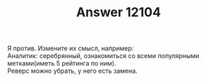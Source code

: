 ﻿---
title: "Answer 12104"
se.owner.user_id: 492376
se.owner.display_name: "George"
se.owner.link: "https://ru.meta.stackoverflow.com/users/492376/george"
se.answer_id: 12104
se.question_id: 12078
se.post_type: answer
se.is_accepted: False
---
<p>Я против. Измените их смысл, например:<br />
Аналитик: серебрянный, ознакомиться со всеми популярными метками(иметь 5 рейтинга по ним).<br />
Реверс можно убрать, у него есть замена.</p>
